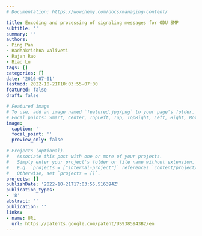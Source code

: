 ```yaml
---
# Documentation: https://wowchemy.com/docs/managing-content/

title: Encoding and processing of signaling messages for ODU SMP
subtitle: ''
summary: ''
authors:
- Ping Pan
- Radhakrishna Valiveti
- Rajan Rao
- Biao Lu
tags: []
categories: []
date: '2016-07-01'
lastmod: 2022-10-21T10:03:55-07:00
featured: false
draft: false

# Featured image
# To use, add an image named `featured.jpg/png` to your page's folder.
# Focal points: Smart, Center, TopLeft, Top, TopRight, Left, Right, BottomLeft, Bottom, BottomRight.
image:
  caption: ''
  focal_point: ''
  preview_only: false

# Projects (optional).
#   Associate this post with one or more of your projects.
#   Simply enter your project's folder or file name without extension.
#   E.g. `projects = ["internal-project"]` references `content/project/deep-learning/index.md`.
#   Otherwise, set `projects = []`.
projects: []
publishDate: '2022-10-21T17:03:55.516394Z'
publication_types:
- '8'
abstract: ''
publication: ''
links:
- name: URL
  url: https://patents.google.com/patent/US9385943B2/en
---
```

